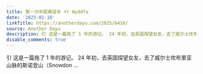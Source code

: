 ```yaml
---
title: 第一次中距离徒步 Yr Wyddfa
date: '2025-01-10'
linkTitle: https://anotherdayu.com/2025/6416/
source: Another Dayu
description: 引 这是一篇拖了 1 年的游记。 24 年初，去英国探望女友，去了威尔士坎布里亚山脉的斯诺登山（Snowdon ...
disable_comments: true
---
```

引 这是一篇拖了 1 年的游记。 24 年初，去英国探望女友，去了威尔士坎布里亚山脉的斯诺登山（Snowdon ...